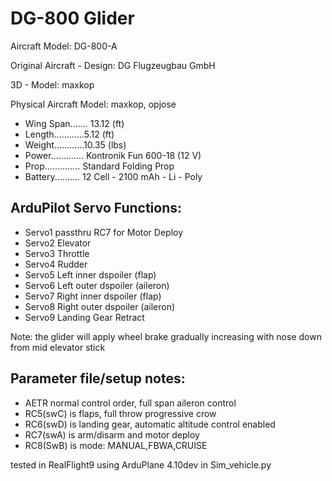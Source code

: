 # DG-800 Glider

Aircraft Model: DG-800-A

Original Aircraft - Design: DG Flugzeugbau GmbH

3D - Model: maxkop

Physical Aircraft Model: maxkop, opjose

* Wing Span....... 13.12 (ft)
* Length............5.12 (ft)
* Weight............10.35 (lbs)
* Power............. Kontronik Fun 600-18 (12 V)
* Prop.............. Standard Folding Prop
* Battery.......... 12 Cell - 2100 mAh - Li - Poly


## ArduPilot Servo Functions:
* Servo1		passthru RC7 for Motor Deploy
* Servo2		Elevator
* Servo3		Throttle
* Servo4		Rudder
* Servo5		Left inner dspoiler (flap)
* Servo6		Left outer dspoiler (aileron)
* Servo7		Right inner dspoiler (flap)
* Servo8		Right outer dspoiler (aileron)
* Servo9		Landing Gear Retract

Note: the glider will apply wheel brake gradually increasing with nose down from mid elevator stick

## Parameter file/setup notes:

* AETR normal control order, full span aileron control
* RC5(swC) is flaps, full throw progressive crow
* RC6(swD) is landing gear, automatic altitude control enabled
* RC7(swA) is arm/disarm and motor deploy
* RC8(SwB) is mode: MANUAL,FBWA,CRUISE

tested in RealFlight9 using ArduPlane 4.10dev in Sim_vehicle.py
